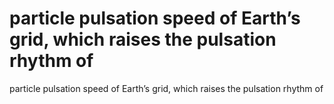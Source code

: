 # particle pulsation speed of Earth’s grid, which raises the pulsation rhythm of

particle pulsation speed of Earth’s grid, which raises the pulsation rhythm of